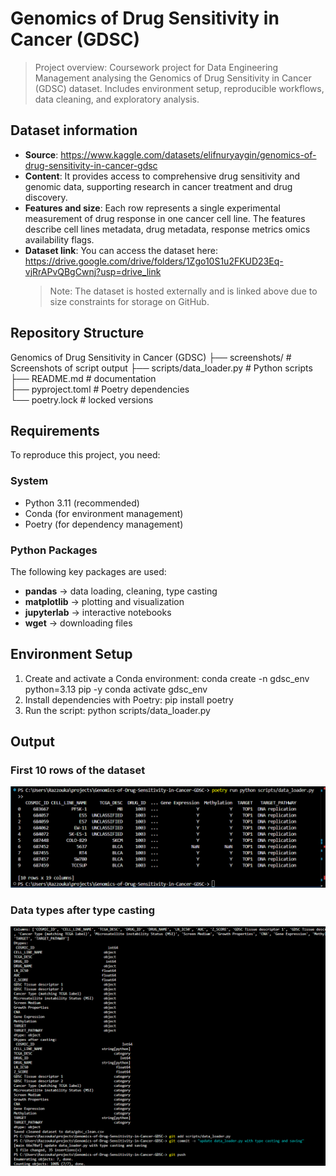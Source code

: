 # Genomics of Drug Sensitivity in Cancer (GDSC)
> Project overview: Coursework project for Data Engineering Management analysing the Genomics of Drug Sensitivity in Cancer (GDSC) dataset. Includes environment setup, reproducible workflows, data cleaning, and exploratory analysis.

## Dataset information 
- **Source**: https://www.kaggle.com/datasets/elifnuryaygin/genomics-of-drug-sensitivity-in-cancer-gdsc
- **Content**: It provides access to comprehensive drug sensitivity and genomic data, supporting research in cancer treatment and drug discovery.
- **Features and size**: Each row represents a single experimental measurement of drug response in one cancer cell line. The features describe cell lines metadata, drug metadata, response metrics omics availability flags.
- **Dataset link**: You can access the dataset here: https://drive.google.com/drive/folders/1Zgo10S1u2FKUD23Eq-vjRrAPvQBgCwnj?usp=drive_link
  > Note: The dataset is hosted externally and is linked above due to size constraints for storage on GitHub.
  
## Repository Structure
Genomics of Drug Sensitivity in Cancer (GDSC)
├── screenshots/ # Screenshots of script output
├── scripts/data_loader.py # Python scripts  
├── README.md # documentation  
├── pyproject.toml # Poetry dependencies  
└── poetry.lock # locked versions

## Requirements
To reproduce this project, you need:

### System
- Python 3.11 (recommended)
- Conda (for environment management)
- Poetry (for dependency management)

### Python Packages
The following key packages are used:
- **pandas** → data loading, cleaning, type casting
- **matplotlib** → plotting and visualization
- **jupyterlab** → interactive notebooks
- **wget** → downloading files

## Environment Setup
1. Create and activate a Conda environment:
   conda create -n gdsc_env python=3.13 pip -y
   conda activate gdsc_env
2. Install dependencies with Poetry:
   pip install poetry
3. Run the script:
   python scripts/data_loader.py

## Output
### First 10 rows of the dataset
![First_10_rows](screenshots/first_10_rows.png)
### Data types after type casting
![Data_types_after_type_casting](screenshots/output_after_typecasting.png)




